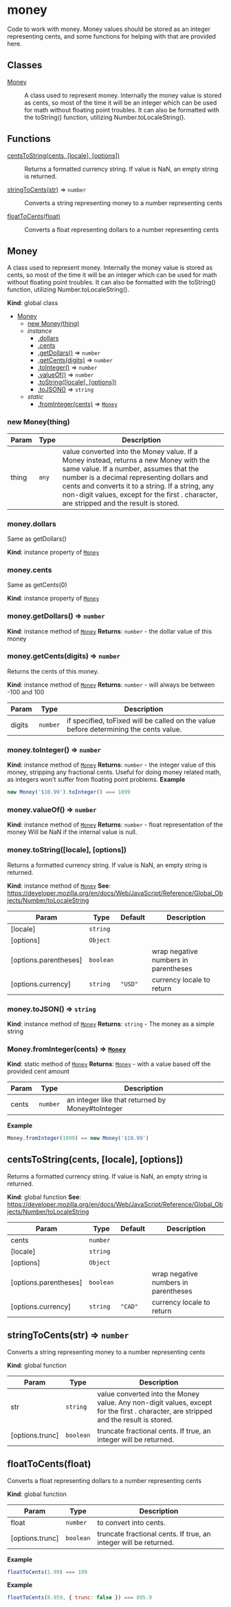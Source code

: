 # money
Code to work with money. Money values should be stored as an integer representing
cents, and some functions for helping with that are provided here.

## Classes

<dl>
<dt><a href="#Money">Money</a></dt>
<dd><p>A class used to represent money. Internally the money value is stored
as cents, so most of the time it will be an integer which can be used
for math without floating point troubles.
It can also be formatted with the toString() function, utilizing
Number.toLocaleString().</p>
</dd>
</dl>

## Functions

<dl>
<dt><a href="#centsToString">centsToString(cents, [locale], [options])</a></dt>
<dd><p>Returns a formatted currency string.
If value is NaN, an empty string is returned.</p>
</dd>
<dt><a href="#stringToCents">stringToCents(str)</a> ⇒ <code>number</code></dt>
<dd><p>Converts a string representing money to a number representing cents</p>
</dd>
<dt><a href="#floatToCents">floatToCents(float)</a></dt>
<dd><p>Converts a float representing dollars to a number representing cents</p>
</dd>
</dl>

<a name="Money"></a>

## Money
A class used to represent money. Internally the money value is stored
as cents, so most of the time it will be an integer which can be used
for math without floating point troubles.
It can also be formatted with the toString() function, utilizing
Number.toLocaleString().

**Kind**: global class

* [Money](#Money)
    * [new Money(thing)](#new_Money_new)
    * _instance_
        * [.dollars](#Money+dollars)
        * [.cents](#Money+cents)
        * [.getDollars()](#Money+getDollars) ⇒ <code>number</code>
        * [.getCents(digits)](#Money+getCents) ⇒ <code>number</code>
        * [.toInteger()](#Money+toInteger) ⇒ <code>number</code>
        * [.valueOf()](#Money+valueOf) ⇒ <code>number</code>
        * [.toString([locale], [options])](#Money+toString)
        * [.toJSON()](#Money+toJSON) ⇒ <code>string</code>
    * _static_
        * [.fromInteger(cents)](#Money.fromInteger) ⇒ <code>[Money](#Money)</code>

<a name="new_Money_new"></a>

### new Money(thing)

| Param | Type | Description |
| --- | --- | --- |
| thing | <code>any</code> | value converted into the Money value. If a Money instead, returns a new Money with the same value. If a number, assumes that the number is a decimal representing dollars and cents and converts it to a string. If a string, any non-digit values, except for the first . character, are stripped and the result is stored. |

<a name="Money+dollars"></a>

### money.dollars
Same as getDollars()

**Kind**: instance property of <code>[Money](#Money)</code>
<a name="Money+cents"></a>

### money.cents
Same as getCents(0)

**Kind**: instance property of <code>[Money](#Money)</code>
<a name="Money+getDollars"></a>

### money.getDollars() ⇒ <code>number</code>
**Kind**: instance method of <code>[Money](#Money)</code>
**Returns**: <code>number</code> - the dollar value of this money
<a name="Money+getCents"></a>

### money.getCents(digits) ⇒ <code>number</code>
Returns the cents of this money.

**Kind**: instance method of <code>[Money](#Money)</code>
**Returns**: <code>number</code> - will always be between -100 and 100

| Param | Type | Description |
| --- | --- | --- |
| digits | <code>number</code> | if specified, toFixed will be called on the value before determining the cents value. |

<a name="Money+toInteger"></a>

### money.toInteger() ⇒ <code>number</code>
**Kind**: instance method of <code>[Money](#Money)</code>
**Returns**: <code>number</code> - the integer value of this money, stripping
any fractional cents. Useful for doing money related math,
as integers won't suffer from floating point problems.
**Example**
```js
new Money('$10.99').toInteger() === 1099
```
<a name="Money+valueOf"></a>

### money.valueOf() ⇒ <code>number</code>
**Kind**: instance method of <code>[Money](#Money)</code>
**Returns**: <code>number</code> - float representation of the money
Will be NaN if the internal value is null.
<a name="Money+toString"></a>

### money.toString([locale], [options])
Returns a formatted currency string.
If value is NaN, an empty string is returned.

**Kind**: instance method of <code>[Money](#Money)</code>
**See**: https://developer.mozilla.org/en/docs/Web/JavaScript/Reference/Global_Objects/Number/toLocaleString

| Param | Type | Default | Description |
| --- | --- | --- | --- |
| [locale] | <code>string</code> |  |  |
| [options] | <code>Object</code> |  |  |
| [options.parentheses] | <code>boolean</code> |  | wrap negative numbers in parentheses |
| [options.currency] | <code>string</code> | <code>&quot;USD&quot;</code> | currency locale to return |

<a name="Money+toJSON"></a>

### money.toJSON() ⇒ <code>string</code>
**Kind**: instance method of <code>[Money](#Money)</code>
**Returns**: <code>string</code> - The money as a simple string
<a name="Money.fromInteger"></a>

### Money.fromInteger(cents) ⇒ <code>[Money](#Money)</code>
**Kind**: static method of <code>[Money](#Money)</code>
**Returns**: <code>[Money](#Money)</code> - with a value based off the provided cent amount

| Param | Type | Description |
| --- | --- | --- |
| cents | <code>number</code> | an integer like that returned by Money#toInteger |

**Example**
```js
Money.fromInteger(1099) == new Money('$10.99')
```
<a name="centsToString"></a>

## centsToString(cents, [locale], [options])
Returns a formatted currency string.
If value is NaN, an empty string is returned.

**Kind**: global function
**See**: https://developer.mozilla.org/en/docs/Web/JavaScript/Reference/Global_Objects/Number/toLocaleString

| Param | Type | Default | Description |
| --- | --- | --- | --- |
| cents | <code>number</code> |  |  |
| [locale] | <code>string</code> |  |  |
| [options] | <code>Object</code> |  |  |
| [options.parentheses] | <code>boolean</code> |  | wrap negative numbers in parentheses |
| [options.currency] | <code>string</code> | <code>&quot;CAD&quot;</code> | currency locale to return |

<a name="stringToCents"></a>

## stringToCents(str) ⇒ <code>number</code>
Converts a string representing money to a number representing cents

**Kind**: global function

| Param | Type | Description |
| --- | --- | --- |
| str | <code>string</code> | value converted into the Money value. Any non-digit values, except for the first . character, are stripped and the result is stored. |
| [options.trunc] | <code>boolean</code> | truncate fractional cents. If true, an integer will be returned. |

<a name="floatToCents"></a>

## floatToCents(float)
Converts a float representing dollars to a number representing cents

**Kind**: global function

| Param | Type | Description |
| --- | --- | --- |
| float | <code>number</code> | to convert into cents. |
| [options.trunc] | <code>boolean</code> | truncate fractional cents. If true, an integer will be returned. |

**Example**
```js
floatToCents(1.99) === 199
```
**Example**
```js
floatToCents(8.959, { trunc: false }) === 895.9
```
